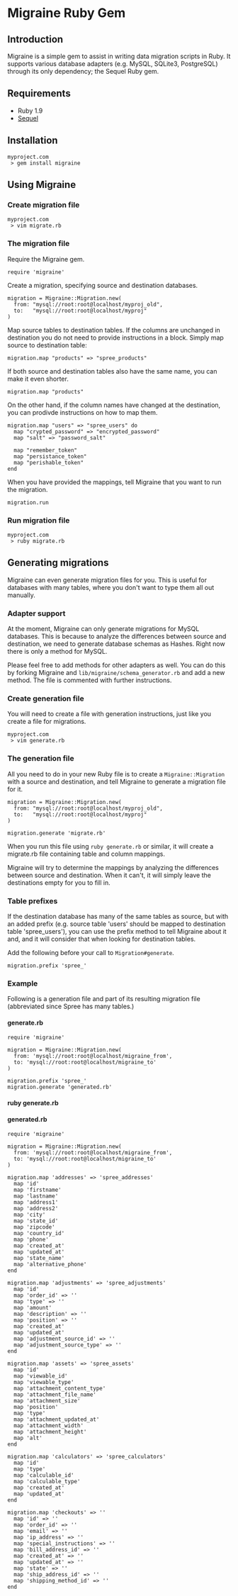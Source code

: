 # Migraine Ruby Gem

## Introduction

Migraine is a simple gem to assist in writing data migration
scripts in Ruby. It supports various database adapters (e.g.
MySQL, SQLite3, PostgreSQL) through its only dependency; the
Sequel Ruby gem.

## Requirements

* Ruby 1.9
* [Sequel](https://github.com/jeremyevans/sequel)

## Installation

    myproject.com
     > gem install migraine

## Using Migraine

### Create migration file

    myproject.com
     > vim migrate.rb

### The migration file

Require the Migraine gem.

    require 'migraine'

Create a migration, specifying source and destination
databases.

    migration = Migraine::Migration.new(
      from: "mysql://root:root@localhost/myproj_old",
      to:   "mysql://root:root@localhost/myproj"
    )

Map source tables to destination tables. If the columns are
unchanged in destination you do not need to provide instructions
in a block. Simply map source to destination table:
    
    migration.map "products" => "spree_products"

If both source and destination tables also have the same name,
you can make it even shorter.

    migration.map "products"

On the other hand, if the column names have changed at the
destination, you can prodivde instructions on how to map them.

    migration.map "users" => "spree_users" do
      map "crypted_password" => "encrypted_password"
      map "salt" => "password_salt"
    
      map "remember_token"
      map "persistance_token"
      map "perishable_token"
    end

When you have provided the mappings, tell Migraine that you want
to run the migration.

    migration.run

### Run migration file

    myproject.com
     > ruby migrate.rb

## Generating migrations

Migraine can even generate migration files for you. This is
useful for databases with many tables, where you don't want to
type them all out manually.

### Adapter support

At the moment, Migraine can only generate migrations
for MySQL databases. This is because to analyze the differences
between source and destination, we need to generate database
schemas as Hashes. Right now there is only a method for MySQL.

Please feel free to add methods for other adapters as well. You
can do this by forking Migraine and
`lib/migraine/schema_generator.rb` and add a new method. The file
is commented with further instructions.

### Create generation file

You will need to create a file with generation instructions, just
like you create a file for migrations.

    myproject.com
     > vim generate.rb

### The generation file

All you need to do in your new Ruby file is to create a
`Migraine::Migration` with a source and destination, and tell
Migraine to generate a migration file for it.

    migration = Migraine::Migration.new(
      from: "mysql://root:root@localhost/myproj_old",
      to:   "mysql://root:root@localhost/myproj"
    )

    migration.generate 'migrate.rb'

When you run this file using `ruby generate.rb` or similar, it
will create a migrate.rb file containing table and column
mappings.

Migraine will try to determine the mappings by analyzing the
differences between source and destination. When it can't, it
will simply leave the destinations empty for you to fill in.

### Table prefixes

If the destination database has many of the same tables as
source, but with an added prefix (e.g. source table 'users'
should be mapped to destination table 'spree_users'), you can use
the prefix method to tell Migraine about it and, and it will
consider that when looking for destination tables.

Add the following before your call to `Migration#generate`.

    migration.prefix 'spree_'

### Example

Following is a generation file and part of its resulting
migration file (abbreviated since Spree has many tables.)

#### generate.rb

    require 'migraine'

    migration = Migraine::Migration.new(
      from: 'mysql://root:root@localhost/migraine_from',
      to: 'mysql://root:root@localhost/migraine_to'
    )

    migration.prefix 'spree_'
    migration.generate 'generated.rb'

#### ruby generate.rb

#### generated.rb

    require 'migraine'

    migration = Migraine::Migration.new(
      from: 'mysql://root:root@localhost/migraine_from',
      to: 'mysql://root:root@localhost/migraine_to'
    )

    migration.map 'addresses' => 'spree_addresses'
      map 'id'
      map 'firstname'
      map 'lastname'
      map 'address1'
      map 'address2'
      map 'city'
      map 'state_id'
      map 'zipcode'
      map 'country_id'
      map 'phone'
      map 'created_at'
      map 'updated_at'
      map 'state_name'
      map 'alternative_phone'
    end

    migration.map 'adjustments' => 'spree_adjustments'
      map 'id'
      map 'order_id' => ''
      map 'type' => ''
      map 'amount'
      map 'description' => ''
      map 'position' => ''
      map 'created_at'
      map 'updated_at'
      map 'adjustment_source_id' => ''
      map 'adjustment_source_type' => ''
    end

    migration.map 'assets' => 'spree_assets'
      map 'id'
      map 'viewable_id'
      map 'viewable_type'
      map 'attachment_content_type'
      map 'attachment_file_name'
      map 'attachment_size'
      map 'position'
      map 'type'
      map 'attachment_updated_at'
      map 'attachment_width'
      map 'attachment_height'
      map 'alt'
    end

    migration.map 'calculators' => 'spree_calculators'
      map 'id'
      map 'type'
      map 'calculable_id'
      map 'calculable_type'
      map 'created_at'
      map 'updated_at'
    end

    migration.map 'checkouts' => ''
      map 'id' => ''
      map 'order_id' => ''
      map 'email' => ''
      map 'ip_address' => ''
      map 'special_instructions' => ''
      map 'bill_address_id' => ''
      map 'created_at' => ''
      map 'updated_at' => ''
      map 'state' => ''
      map 'ship_address_id' => ''
      map 'shipping_method_id' => ''
    end

